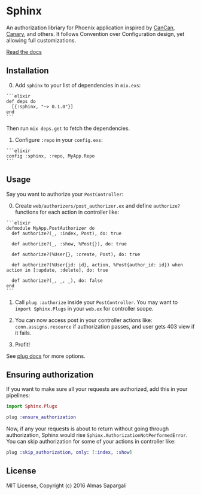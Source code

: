 # Sphinx

An authorization libriary for Phoenix application inspired by [CanCan](https://github.com/CanCanCommunity/cancancan),
[Canary](https://github.com/cpjk/canary), and others. It follows Convention over Configuration design, yet allowing full customizations.

[Read the docs](http://hexdocs.pm/sphinx)

## Installation

  0. Add `sphinx` to your list of dependencies in `mix.exs`:

    ```elixir
    def deps do
      [{:sphinx, "~> 0.1.0"}]
    end
    ```

  Then run `mix deps.get` to fetch the dependencies.

  1. Configure `:repo` in your `config.exs`:

    ```elixir
    config :sphinx, :repo, MyApp.Repo
    ```

## Usage

Say you want to authorize your `PostController`:

  0. Create `web/authorizers/post_authorizer.ex` and define `authorize?` functions for each action in controller like:

    ```elixir
    defmodule MyApp.PostAuthorizer do
      def authorize?(_, :index, Post), do: true

      def authorize?(_, :show, %Post{}), do: true

      def authorize?(%User{}, :create, Post), do: true

      def authorize?(%User{id: id}, action, %Post{author_id: id}) when action in [:update, :delete], do: true

      def authorize?(_, _, _), do: false
    end
    ```

  1. Call `plug :authorize` inside your `PostController`. You may want to `import Sphinx.Plugs` in your `web.ex`
    for controller scope.

  2. You can now access post in your controller actions like: `conn.assigns.resource` if authorization passes,
    and user gets 403 view if it fails.

  3. Profit!

  See [plug docs](https://hexdocs.pm/sphinx/Sphinx.Plugs.html#authorize/2) for more options.

## Ensuring authorization

If you want to make sure all your requests are authorized, add this in your pipelines:

```elixir
import Sphinx.Plugx

plug :ensure_authorization
```

Now, if any your requests is about to return without going through authorization, Sphinx would rise `Sphinx.AuthorizationNotPerformedError`.
You can skip authorization for some of your actions in controller like:

```elixir
plug :skip_authorization, only: [:index, :show]
```

## License

MIT License, Copyright (c) 2016 Almas Sapargali
